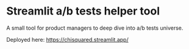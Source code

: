 # Streamlit a/b tests helper tool

A small tool for product managers to deep dive into a/b tests universe.

Deployed here: https://chisquared.streamlit.app/

